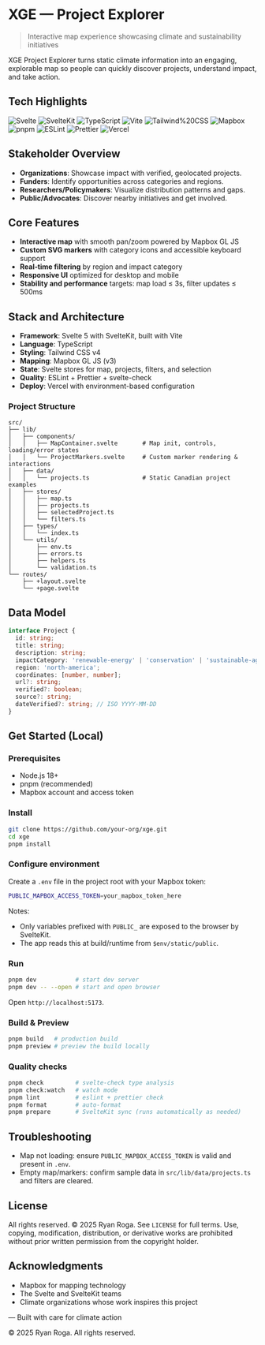 # XGE — Project Explorer

> Interactive map experience showcasing climate and sustainability initiatives

XGE Project Explorer turns static climate information into an engaging, explorable map so people can quickly discover projects, understand impact, and take action.

## Tech Highlights

![Svelte](https://img.shields.io/badge/-Svelte-FF3E00?style=flat&logo=svelte&logoColor=white)
![SvelteKit](https://img.shields.io/badge/-SvelteKit-000000?style=flat&logo=svelte&logoColor=white)
![TypeScript](https://img.shields.io/badge/-TypeScript-3178C6?style=flat&logo=typescript&logoColor=white)
![Vite](https://img.shields.io/badge/-Vite-646CFF?style=flat&logo=vite&logoColor=white)
![Tailwind%20CSS](https://img.shields.io/badge/-Tailwind_CSS-06B6D4?style=flat&logo=tailwind-css&logoColor=white)
![Mapbox](https://img.shields.io/badge/-Mapbox-000000?style=flat&logo=mapbox&logoColor=white)
![pnpm](https://img.shields.io/badge/-pnpm-F69220?style=flat&logo=pnpm&logoColor=white)
![ESLint](https://img.shields.io/badge/-ESLint-4B32C3?style=flat&logo=eslint&logoColor=white)
![Prettier](https://img.shields.io/badge/-Prettier-F7B93E?style=flat&logo=prettier&logoColor=black)
![Vercel](https://img.shields.io/badge/-Vercel-000000?style=flat&logo=vercel&logoColor=white)

## Stakeholder Overview

- **Organizations**: Showcase impact with verified, geolocated projects.
- **Funders**: Identify opportunities across categories and regions.
- **Researchers/Policymakers**: Visualize distribution patterns and gaps.
- **Public/Advocates**: Discover nearby initiatives and get involved.

## Core Features

- **Interactive map** with smooth pan/zoom powered by Mapbox GL JS
- **Custom SVG markers** with category icons and accessible keyboard support
- **Real‑time filtering** by region and impact category
- **Responsive UI** optimized for desktop and mobile
- **Stability and performance** targets: map load ≤ 3s, filter updates ≤ 500ms

## Stack and Architecture

- **Framework**: Svelte 5 with SvelteKit, built with Vite
- **Language**: TypeScript
- **Styling**: Tailwind CSS v4
- **Mapping**: Mapbox GL JS (v3)
- **State**: Svelte stores for map, projects, filters, and selection
- **Quality**: ESLint + Prettier + svelte-check
- **Deploy**: Vercel with environment-based configuration

### Project Structure

```
src/
├── lib/
│   ├── components/
│   │   ├── MapContainer.svelte       # Map init, controls, loading/error states
│   │   └── ProjectMarkers.svelte     # Custom marker rendering & interactions
│   ├── data/
│   │   └── projects.ts               # Static Canadian project examples
│   ├── stores/
│   │   ├── map.ts
│   │   ├── projects.ts
│   │   ├── selectedProject.ts
│   │   └── filters.ts
│   ├── types/
│   │   └── index.ts
│   └── utils/
│       ├── env.ts
│       ├── errors.ts
│       ├── helpers.ts
│       └── validation.ts
└── routes/
    ├── +layout.svelte
    └── +page.svelte
```

## Data Model

```ts
interface Project {
  id: string;
  title: string;
  description: string;
  impactCategory: 'renewable-energy' | 'conservation' | 'sustainable-agriculture' | 'waste-management';
  region: 'north-america';
  coordinates: [number, number];
  url?: string;
  verified?: boolean;
  source?: string;
  dateVerified?: string; // ISO YYYY-MM-DD
}
```

## Get Started (Local)

### Prerequisites

- Node.js 18+
- pnpm (recommended)
- Mapbox account and access token

### Install

```bash
git clone https://github.com/your-org/xge.git
cd xge
pnpm install
```

### Configure environment

Create a `.env` file in the project root with your Mapbox token:

```bash
PUBLIC_MAPBOX_ACCESS_TOKEN=your_mapbox_token_here
```

Notes:
- Only variables prefixed with `PUBLIC_` are exposed to the browser by SvelteKit.
- The app reads this at build/runtime from `$env/static/public`.

### Run

```bash
pnpm dev           # start dev server
pnpm dev -- --open # start and open browser
```

Open `http://localhost:5173`.

### Build & Preview

```bash
pnpm build   # production build
pnpm preview # preview the build locally
```

### Quality checks

```bash
pnpm check         # svelte-check type analysis
pnpm check:watch   # watch mode
pnpm lint          # eslint + prettier check
pnpm format        # auto-format
pnpm prepare       # SvelteKit sync (runs automatically as needed)
```

## Troubleshooting

- Map not loading: ensure `PUBLIC_MAPBOX_ACCESS_TOKEN` is valid and present in `.env`.
- Empty map/markers: confirm sample data in `src/lib/data/projects.ts` and filters are cleared.

## License

All rights reserved. © 2025 Ryan Roga. See `LICENSE` for full terms. Use, copying, modification, distribution, or derivative works are prohibited without prior written permission from the copyright holder.

## Acknowledgments

- Mapbox for mapping technology
- The Svelte and SvelteKit teams
- Climate organizations whose work inspires this project

— Built with care for climate action

© 2025 Ryan Roga. All rights reserved.
